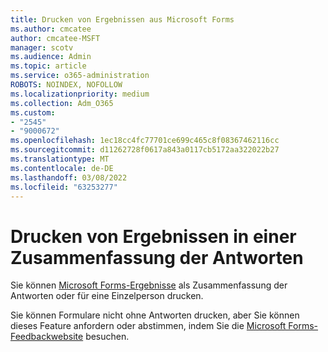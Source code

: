 ```yaml
---
title: Drucken von Ergebnissen aus Microsoft Forms
ms.author: cmcatee
author: cmcatee-MSFT
manager: scotv
ms.audience: Admin
ms.topic: article
ms.service: o365-administration
ROBOTS: NOINDEX, NOFOLLOW
ms.localizationpriority: medium
ms.collection: Adm_O365
ms.custom:
- "2545"
- "9000672"
ms.openlocfilehash: 1ec18cc4fc77701ce699c465c8f08367462116cc
ms.sourcegitcommit: d11262728f0617a843a0117cb5172aa322022b27
ms.translationtype: MT
ms.contentlocale: de-DE
ms.lasthandoff: 03/08/2022
ms.locfileid: "63253277"
---
```

# <a name="print-results-in-a-summary-of-responses"></a>Drucken von Ergebnissen in einer Zusammenfassung der Antworten

Sie können [Microsoft Forms-Ergebnisse](https://support.microsoft.com/office/print-a-form-22100b98-ba3c-41c1-9513-f76caca664fc?ui=en-us&rs=en-us&ad=us) als Zusammenfassung der Antworten oder für eine Einzelperson drucken.

Sie können Formulare nicht ohne Antworten drucken, aber Sie können dieses Feature anfordern oder abstimmen, indem Sie die [Microsoft Forms-Feedbackwebsite](https://feedbackportal.microsoft.com/feedback/forum/0ab9de26-ff1b-ec11-b6e7-0022481f8472) besuchen.
